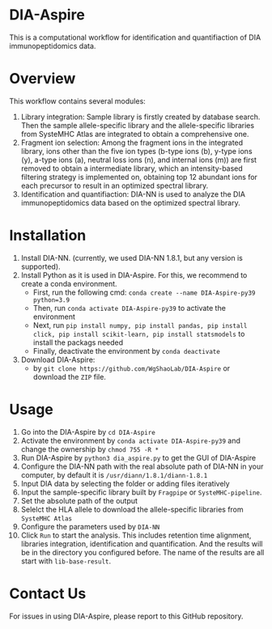 # DIA-Aspire
This is a computational workflow for identification and quantifiaction of DIA immunopeptidomics data.

# Overview
This workflow contains several modules:
1. Library integration: Sample library is firstly created by database search. Then the sample allele-specific library and the allele-specific libraries from SysteMHC Atlas are integrated to obtain a comprehensive one.
2. Fragment ion selection: Among the fragment ions in the integrated library, ions other than the five ion types (b-type ions (b), y-type ions (y), a-type ions (a), neutral loss ions (n), and internal ions (m)) are first removed to obtain a intermediate library, which an intensity-based filtering strategy is implemented on, obtaining top 12 abundant ions for each precursor to result in an optimized spectral library.
3. Identification and quantifiaction: DIA-NN is used to analyze the DIA immunopeptidomics data based on the optimized spectral library.

# Installation
1. Install DIA-NN. (currently, we used DIA-NN 1.8.1, but any version is supported).
2. Install Python as it is used in DIA-Aspire. For this, we recommend to create a conda environment.
   - First, run the following cmd: `conda create --name DIA-Aspire-py39 python=3.9`
   - Then, run `conda activate DIA-Aspire-py39` to activate the environment
   - Next, run `pip install numpy, pip install pandas, pip install click, pip install scikit-learn, pip install statsmodels` to install the packags needed
   - Finally, deactivate the environment by `conda deactivate`
3. Download DIA-Aspire:
   - by `git clone https://github.com/WgShaoLab/DIA-Aspire` or download the `ZIP` file.

# Usage
1. Go into the DIA-Aspire by `cd DIA-Aspire`
2. Activate the environment by `conda activate DIA-Aspire-py39` and change the ownership by `chmod 755 -R *`
3. Run DIA-Aspire by `python3 dia_aspire.py` to get the GUI of DIA-Aspire
4. Configure the DIA-NN path with the real absolute path of DIA-NN in your computer, by default it is `/usr/diann/1.8.1/diann-1.8.1`
5. Input DIA data by selecting the folder or adding files iteratively
6. Input the sample-specific library built by `Fragpipe` or `SysteMHC-pipeline`.
7. Set the absolute path of the output 
8. Selelct the HLA allele to download the allele-specific libraries from `SysteMHC Atlas`
9. Configure the parameters used by `DIA-NN`
10. Click `Run` to start the analysis. This includes retention time alignment, libraries integration, identification and quantification. And the results will be in the directory you configured before. The name of the results are all start with `lib-base-result`.

# Contact Us
For issues in using DIA-Aspire, please report to this GitHub repository.

